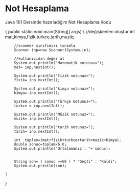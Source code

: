 # Not Hesaplama
Java 101 Dersinde hazırladığım Not Hesaplama Kodu



{
    public static void main(String[] args) {
        //değişkenleri oluştur
        int mat,kimya,fizik,turkce,tarih,muzik;

        //scanner sınıfımızı tanımla
        Scanner inp=new Scanner(System.in);

        //kullanıcıdan değer al
        System.out.println("Matematik notunuz=");
        mat= inp.nextInt();

        System.out.println("fizik notunuz=");
        fizik= inp.nextInt();

        System.out.println("kimya notunuz=");
        kimya= inp.nextInt();

        System.out.println("Türkçe notunuz=");
        turkce = inp.nextInt();

        System.out.println("Müzik notunuz=");
        muzik= inp.nextInt();

        System.out.println("tarih notunuz=");
        tarih= inp.nextInt();

        int  toplam=(mat+fizik+turkce+tarih+muzik+kimya);
        double sonuc=toplam/6.0;
        System.out.println("Ortalamanız : "+ sonuc);


        String son= ( sonuc >=60 ) ? "Geçti" : "Kaldı";
        System.out.println(son);

    }

}
